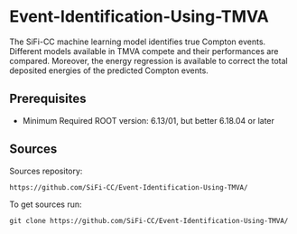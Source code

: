 # Event-Identification-Using-TMVA
The SiFi-CC machine learning model identifies true Compton events. Different models available in TMVA compete and their performances are compared. Moreover, the energy regression is available to correct the total deposited energies of the predicted Compton events.


Prerequisites
------------------------------------------------
* Minimum Required ROOT version: 6.13/01, but better 6.18.04 or later

Sources
-------

Sources repository:
```
https://github.com/SiFi-CC/Event-Identification-Using-TMVA/

```
To get sources run:

```
git clone https://github.com/SiFi-CC/Event-Identification-Using-TMVA/

```
